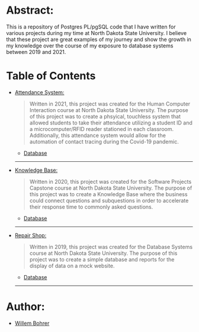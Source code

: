 Abstract:
======

  This is a repository of Postgres PL/pgSQL code that I have written for various projects during my time at North Dakota State University. I believe that these project are great examples of my journey and show the growth in my knowledge over the course of my exposure to database systems between 2019 and 2021.

Table of Contents
======
- [Attendance System:](#Header)
  > Written in 2021, this project was created for the Human Computer Interaction course at North Dakota State University. The purpose of this project was to create a phsyical, touchless system that allowed students to take their attendance utilizing a student ID and a microcomputer/RFID reader stationed in each classroom. Additionally, this attendance system would allow for the automation of contact tracing during the Covid-19 pandemic. 
  * [Database](https://github.com/willembohrer/Database_Samples/tree/main/Attendance%20System)
  ---
- [Knowledge Base:](#Header)
  > Written in 2020, this project was created for the Software Projects Capstone course at North Dakota State University. The purpose of this project was to create a Knowledge Base where the business could connect questions and subquestions in order to accelerate their response time to commonly asked questions.
  * [Database](https://github.com/willembohrer/Database_Samples/tree/main/Knowledge%20Base)
  ---
- [Repair Shop:](#Header)
  > Written in 2019, this project was created for the Database Systems course at North Dakota State University. The purpose of this project was to create a simple database and reports for the display of data on a mock website.
  * [Database](https://github.com/willembohrer/Database_Samples/tree/main/Repair%20Shop)
  ---
Author:
======
- [Willem Bohrer](https://www.linkedin.com/in/willembohrer/)
